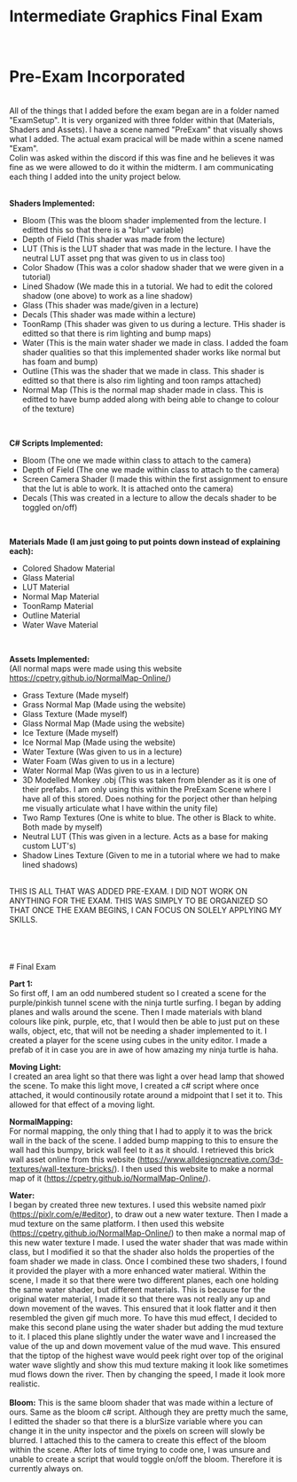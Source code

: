 # Intermediate Graphics Final Exam<br>
<br>

# Pre-Exam Incorporated<br>
<br>
All of the things that I added before the exam began are in a folder named "ExamSetup".  It is very organized with three folder within that (Materials, Shaders and Assets). I have a scene named "PreExam" that visually shows what I added. The actual exam pracical will be made within a scene named "Exam". <br>
Colin was asked within the discord if this was fine and he believes it was fine as we were allowed to do it within the midterm. I am communicating each thing I added into the unity project below. <br>
<br>

**Shaders Implemented:**<br>
* Bloom (This was the bloom shader implemented from the lecture. I editted this so that there is a "blur" variable)<br>
* Depth of Field (This shader was made from the lecture)<br>
* LUT (This is the LUT shader that was made in the lecture. I have the neutral LUT asset png that was given to us in class too)<br>
* Color Shadow (This was a color shadow shader that we were given in a tutorial)<br>
* Lined Shadow (We made this in a tutorial. We had to edit the colored shadow (one above) to work as a line shadow)<br>
* Glass (This shader was made/given in a lecture)<br>
* Decals (This shader was made within a lecture)<br>
* ToonRamp (This shader was given to us during a lecture. THis shader is editted so that there is rim lighting and bump maps)<br>
* Water (This is the main water shader we made in class. I added the foam shader qualities so that this implemented shader works like normal but has foam and bump)<br>
* Outline (This was the shader that we made in class. This shader is editted so that there is also rim lighting and toon ramps attached)<br>
* Normal Map (This is the normal map shader made in class. This is editted to have bump added along with being able to change to colour of the texture)<br>
<br>

**C# Scripts Implemented:**<br>
* Bloom (The one we made within class to attach to the camera)<br>
* Depth of Field (The one we made within class to attach to the camera)<br>
* Screen Camera Shader (I made this within the first assignment to ensure that the lut is able to work. It is attached onto the camera)<br>
* Decals (This was created in a lecture to allow the decals shader to be toggled on/off)<br>
<br>

**Materials Made (I am just going to put points down instead of explaining each):**<br>
* Colored Shadow Material<br>
* Glass Material<br>
* LUT Material<br>
* Normal Map Material<br>
* ToonRamp Material<br>
* Outline Material<br>
* Water Wave Material<br>
<br>

**Assets Implemented:**<br>
(All normal maps were made using this website https://cpetry.github.io/NormalMap-Online/)<br>
* Grass Texture (Made myself)<br>
* Grass Normal Map (Made using the website)<br>
* Glass Texture (Made myself)<br>
* Glass Normal Map (Made using the website)<br>
* Ice Texture (Made myself)<br>
* Ice Normal Map (Made using the website)<br>
* Water Texture (Was given to us in a lecture)<br>
* Water Foam (Was given to us in a lecture)<br>
* Water Normal Map (Was given to us in a lecture)<br>
* 3D Modelled Monkey .obj (This was taken from blender as it is one of their prefabs. I am only using this within the PreExam Scene where I have all of this stored. Does nothing for the porject other than helping me visually articulate what I have within the unity file)<br>
* Two Ramp Textures (One is white to blue. The other is Black to white. Both made by myself)<br>
* Neutral LUT (This was given in a lecture. Acts as a base for making custom LUT's)<br>
* Shadow Lines Texture (Given to me in a tutorial where we had to make lined shadows)<br>
<br>
THIS IS ALL THAT WAS ADDED PRE-EXAM. I DID NOT WORK ON ANYTHING FOR THE EXAM. THIS WAS SIMPLY TO BE ORGANIZED SO THAT ONCE THE EXAM BEGINS, I CAN FOCUS ON SOLELY APPLYING MY SKILLS.<br>
<br>
<br>
<br>
<br>
# Final Exam <br>

**Part 1:**<br>
So first off, I am an odd numbered student so I created a scene for the purple/pinkish tunnel scene with the ninja turtle surfing. I began by adding planes and walls around the scene. Then I made materials with bland colours like pink, purple, etc, that I would then be able to just put on these walls, object, etc, that will not be needing a shader implemented to it. I created a player for the scene using cubes in the unity editor. I made a prefab of it in case you are in awe of how amazing my ninja turtle is haha. <br>

**Moving Light:**<br>
I created an area light so that there was light a over head lamp that showed the scene. To make this light move, I created a c# script where once attached, it would continousily rotate around a midpoint that I set it to. This allowed for that effect of a moving light. 

**NormalMapping:**<br>
For normal mapping, the only thing that I had to apply it to was the brick wall in the back of the scene. I added bump mapping to this to ensure the wall had this bumpy, brick wall feel to it as it should. I retrieved this brick wall asset online from this website (https://www.alldesigncreative.com/3d-textures/wall-texture-bricks/). I then used this website to make a normal map of it (https://cpetry.github.io/NormalMap-Online/). <br>

**Water:**<br>
I began by created three new textures. I used this website named pixlr (https://pixlr.com/e/#editor), to draw out a new water texture. Then I made a mud texture on the same platform. I then used this website (https://cpetry.github.io/NormalMap-Online/) to then make a normal map of this new water texture I made. I used the water shader that was made within class, but I modified it so that the shader also holds the properties of the foam shader we made in class. Once I combined these two shaders, I found it provided the player with a more enhanced water matieral. Within the scene, I made it so that there were two different planes, each one holding the same water shader, but different materials. This is because for the original water material, I made it so that there was not really any up and down movement of the waves. This ensured that it look flatter and it then resembled the given gif much more. To have this mud effect, I decided to make this second plane using the water shader but adding the mud texture to it. I placed this plane slightly under the water wave and I increased the value of the up and down movement value of the mud wave. This ensured that the tiptop of the highest wave would peek right over top of the original water wave slightly and show this mud texture making it look like sometimes mud flows down the river. Then by changing the speed, I made it look more realistic. <br>
<br>
**Bloom:**
This is the same bloom shader that was made within a lecture of ours. Same as the bloom c# script. Although they are pretty much the same, I editted the shader so that there is a blurSize variable where you can change it in the unity inspector and the pixels on screen will slowly be blurred. I attached this to the camera to create this effect of the bloom within the scene. After lots of time trying to code one, I was unsure and unable to create a script that would toggle on/off the bloom. Therefore it is currently always on. 
